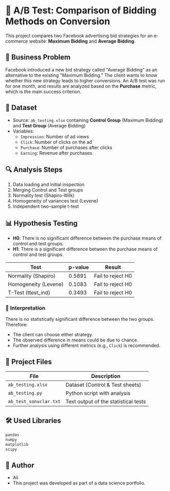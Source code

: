 # 🎯 A/B Test: Comparison of Bidding Methods on Conversion

This project compares two Facebook advertising bid strategies for an e-commerce website: **Maximum Bidding** and **Average Bidding**.

## 📌 Business Problem

Facebook introduced a new bid strategy called "Average Bidding" as an alternative to the existing "Maximum Bidding." The client wants to know whether this new strategy leads to higher conversions. An A/B test was run for one month, and results are analyzed based on the **Purchase** metric, which is the main success criterion.

## 🧾 Dataset

- Source: `ab_testing.xlsx` containing **Control Group** (Maximum Bidding) and **Test Group** (Average Bidding)
- Variables:
  - `Impression`: Number of ad views
  - `Click`: Number of clicks on the ad
  - `Purchase`: Number of purchases after clicks
  - `Earning`: Revenue after purchases

## 🔍 Analysis Steps

1. Data loading and initial inspection
2. Merging Control and Test groups
3. Normality test (Shapiro-Wilk)
4. Homogeneity of variances test (Levene)
5. Independent two-sample t-test

## 📊 Hypothesis Testing

- **H0**: There is no significant difference between the purchase means of control and test groups.
- **H1**: There is a significant difference between the purchase means of control and test groups.

| Test | p-value | Result |
|------|---------|--------|
| Normality (Shapiro) | 0.5891 | Fail to reject H0 |
| Homogeneity (Levene) | 0.1083 | Fail to reject H0 |
| T-Test (ttest_ind) | 0.3493 | Fail to reject H0 |

### 🧠 Interpretation

There is no statistically significant difference between the two groups. Therefore:
- The client can choose either strategy.
- The observed difference in means could be due to chance.
- Further analysis using different metrics (e.g., `Click`) is recommended.

## 📂 Project Files

| File | Description |
|------|-------------|
| `ab_testing.xlsx` | Dataset (Control & Test sheets) |
| `ab_testing.py` | Python script with analysis |
| `ab_test_sonuclar.txt` | Text output of the statistical tests |

## 🛠️ Used Libraries

```txt
pandas
numpy
matplotlib
scipy
```

## 👤 Author

- Ali  
- This project was developed as part of a data science portfolio.
